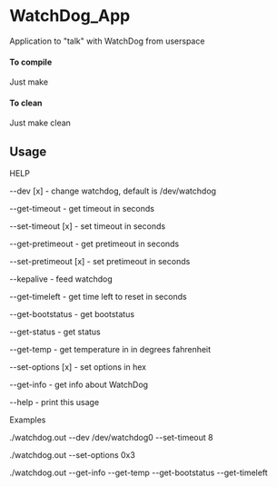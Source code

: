 # WatchDog_App
Application to "talk" with WatchDog from userspace

#### To compile
Just make

#### To clean
Just make clean

## Usage
HELP

--dev [x]               - change watchdog, default is /dev/watchdog

--get-timeout           - get timeout in seconds

--set-timeout [x]       - set timeout in seconds

--get-pretimeout        - get pretimeout in seconds

--set-pretimeout [x]    - set pretimeout in seconds

--kepalive              - feed watchdog

--get-timeleft          - get time left to reset in seconds

--get-bootstatus        - get bootstatus

--get-status            - get status

--get-temp              - get temperature in in degrees fahrenheit

--set-options [x]       - set options in hex

--get-info              - get info about WatchDog

--help                  - print this usage


Examples

./watchdog.out --dev /dev/watchdog0 --set-timeout 8

./watchdog.out --set-options 0x3

./watchdog.out --get-info --get-temp --get-bootstatus --get-timeleft
